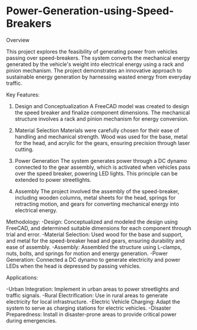 # Power-Generation-using-Speed-Breakers

Overview

This project explores the feasibility of generating power from vehicles passing over speed-breakers. The system converts the mechanical energy generated by the vehicle's weight into electrical energy using a rack and pinion mechanism. The project demonstrates an innovative approach to sustainable energy generation by harnessing wasted energy from everyday traffic.

Key Features:

1. Design and Conceptualization
A FreeCAD model was created to design the speed breaker and finalize component dimensions. The mechanical structure involves a rack and pinion mechanism for energy conversion.

2. Material Selection
Materials were carefully chosen for their ease of handling and mechanical strength. Wood was used for the base, metal for the head, and acrylic for the gears, ensuring precision through laser cutting.

3. Power Generation
The system generates power through a DC dynamo connected to the gear assembly, which is activated when vehicles pass over the speed breaker, powering LED lights. This principle can be extended to power streetlights.

4. Assembly
The project involved the assembly of the speed-breaker, including wooden columns, metal sheets for the head, springs for retracting motion, and gears for converting mechanical energy into electrical energy.


Methodology:
-Design: Conceptualized and modeled the design using FreeCAD, and determined suitable dimensions for each component through trial and error.
-Material Selection: Used wood for the base and support, and metal for the speed-breaker head and gears, ensuring durability and ease of assembly.
-Assembly: Assembled the structure using L-clamps, nuts, bolts, and springs for motion and energy generation.
-Power Generation: Connected a DC dynamo to generate electricity and power LEDs when the head is depressed by passing vehicles.


Applications:

-Urban Integration: Implement in urban areas to power streetlights and traffic signals.
-Rural Electrification: Use in rural areas to generate electricity for local infrastructure.
-Electric Vehicle Charging: Adapt the system to serve as charging stations for electric vehicles.
-Disaster Preparedness: Install in disaster-prone areas to provide critical power during emergencies.
